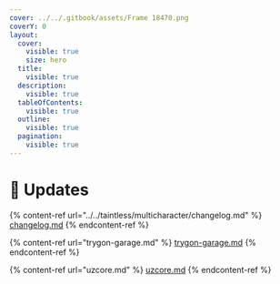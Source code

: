 ```yaml
---
cover: ../../.gitbook/assets/Frame 18470.png
coverY: 0
layout:
  cover:
    visible: true
    size: hero
  title:
    visible: true
  description:
    visible: true
  tableOfContents:
    visible: true
  outline:
    visible: true
  pagination:
    visible: true
---
```


# 📝 Updates

{% content-ref url="../../taintless/multicharacter/changelog.md" %}
[changelog.md](../../taintless/multicharacter/changelog.md)
{% endcontent-ref %}

{% content-ref url="trygon-garage.md" %}
[trygon-garage.md](trygon-garage.md)
{% endcontent-ref %}

{% content-ref url="uzcore.md" %}
[uzcore.md](uzcore.md)
{% endcontent-ref %}
